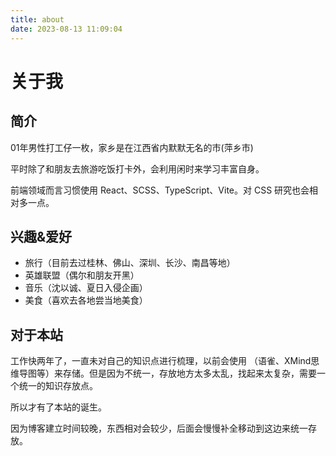 ```yaml
---
title: about
date: 2023-08-13 11:09:04
---
```

# 关于我

## 简介

01年男性打工仔一枚，家乡是在江西省内默默无名的市(萍乡市)

平时除了和朋友去旅游吃饭打卡外，会利用闲时来学习丰富自身。

前端领域而言习惯使用 React、SCSS、TypeScript、Vite。对 CSS 研究也会相对多一点。

## 兴趣&爱好

- 旅行（目前去过桂林、佛山、深圳、长沙、南昌等地）
- 英雄联盟（偶尔和朋友开黑）
- 音乐（沈以诚、夏日入侵企画）
- 美食（喜欢去各地尝当地美食）

## 对于本站
工作快两年了，一直未对自己的知识点进行梳理，以前会使用 （语雀、XMind思维导图等）来存储。但是因为不统一，存放地方太多太乱，找起来太复杂，需要一个统一的知识存放点。

所以才有了本站的诞生。

因为博客建立时间较晚，东西相对会较少，后面会慢慢补全移动到这边来统一存放。